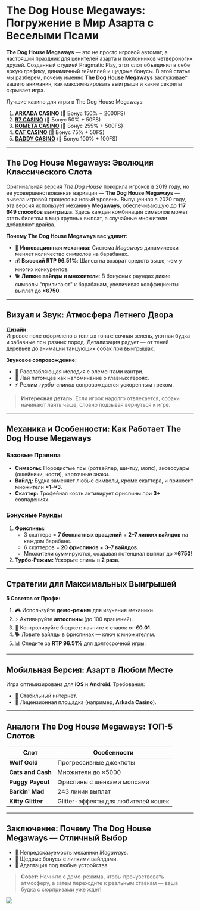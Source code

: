 # The Dog House Megaways: Погружение в Мир Азарта с Веселыми Псами

**The Dog House Megaways** — это не просто игровой автомат, а настоящий праздник для ценителей азарта и поклонников четвероногих друзей. Созданный студией Pragmatic Play, этот слот объединил в себе яркую графику, динамичный геймплей и щедрые бонусы. В этой статье мы разберем, почему именно **The Dog House Megaways** заслуживает вашего внимания, как максимизировать выигрыши и какие секреты скрывает игра.

Лучшие казино для игры в The Dog House Megaways:

1. **[ARKADA CASINO](https://clck.ru/3Hr27o "ARKADA CASINO")** (🎁 Бонус 150% + 2000FS)
2. **[R7 CASINO](https://clck.ru/3HsT58 "R7 CASINO")** (🎁 Бонус 50% + 50FS)
3. **[KOMETA CASINO](https://clck.ru/3JHf2X "KOMETA CASINO")** (🎁 Бонус 255% + 500FS)
4. **[CAT CASINO](https://clck.ru/3HsTGi "CAT CASINO")** (🎁 Бонус 75% + 50FS)
5. **[DADDY CASINO](https://clck.ru/3HsTSj "DADDY CASINO")** (🎁 Бонус 100% + 100FS)

---

## The Dog House Megaways: Эволюция Классического Слота
Оригинальная версия *The Dog House* покорила игроков в 2019 году, но ее усовершенствованная вариация — **The Dog House Megaways** — вывела игровой процесс на новый уровень. Выпущенная в 2020 году, эта версия использует механику **Megaways**, обеспечивающую до **117 649 способов выигрыша**. Здесь каждая комбинация символов может стать билетом в мир крупных выплат, а случайные множители добавляют драйва.

**Почему The Dog House Megaways вас удивит:**
- 🎰 **Инновационная механика**: Система *Megaways* динамически меняет количество символов на барабанах.
- 💰 **Высокий RTP 96.51%**: Шансы на возврат средств выше, чем у многих конкурентов.
- 🐕 **Липкие вайлды и множители**: В бонусных раундах дикие символы "прилипают" к барабанам, увеличивая коэффициенты выплат до **×6750**.

---

## Визуал и Звук: Атмосфера Летнего Двора
**Дизайн:**  
Игровое поле оформлено в теплых тонах: сочная зелень, уютная будка и забавные псы разных пород. Детализация радует — от теней деревьев до анимации танцующих собак при выигрышах.

**Звуковое сопровождение:**
- 🎵 Расслабляющая мелодия с элементами кантри.
- 🐾 Лай питомцев как напоминание о главных героях.
- ⚡ Режим *турбо-спинов* сопровождается ускоренным треком.

> **Интересная деталь:** Если игрок надолго отвлекается, собаки начинают лаять чаще, словно подзывая вернуться к игре.

---

## Механика и Особенности: Как Работает The Dog House Megaways
### Базовые Правила
- **Символы:** Породистые псы (ротвейлер, ши-тцу, мопс), аксессуары (ошейники, кости), карточные знаки.
- **Вайлд:** Будка заменяет любые символы, кроме скаттера, и приносит множители **×1–×3**.
- **Скаттер:** Трофейная кость активирует фриспины при **3+** совпадениях.

### Бонусные Раунды
1. **Фриспины:**  
   - 3 скаттера = **7 бесплатных вращений** + **2–7 липких вайлдов** на каждом барабане.  
   - 6 скаттеров = **20 фриспинов** + **3–7 вайлдов**.  
   - Множители суммируются, создавая потенциал выплат до **×6750**!
2. **Турбо-Режим:** Ускорьте спины в **2 раза**.

---

## Стратегии для Максимальных Выигрышей
**5 Советов от Профи:**
1. 🎮 Используйте **демо-режим** для изучения механики.
2. ⚡ Активируйте **автоспины** (до 100 вращений).
3. 💸 Контролируйте бюджет: начните с ставок от **€0.01**.
4. 🐕 Ловите вайлды в фриспинах — ключ к множителям.
5. 📊 Следите за **RTP 96.51%** для долгосрочной игры.

---

## Мобильная Версия: Азарт в Любом Месте
Игра оптимизирована для **iOS** и **Android**. Требования:
- 📶 Стабильный интернет.
- 🏦 Лицензионная площадка (например, **Arkada Casino**).

---

## Аналоги The Dog House Megaways: ТОП-5 Слотов
| Слот                | Особенности                     |
|----------------------|---------------------------------|
| **Wolf Gold**        | Прогрессивные джекпоты         |
| **Cats and Cash**    | Множители до ×5000             |
| **Puggy Payout**     | Фриспины с щенками мопсами     |
| **Barkin' Mad**      | 243 линии выплат               |
| **Kitty Glitter**    | Glitter-эффекты для любителей кошек |

---

## Заключение: Почему The Dog House Megaways — Отличный Выбор
- 🎰 Непредсказуемость механики *Megaways*.
- 🤑 Щедрые бонусы с липкими вайлдами.
- 📱 Адаптация под любые устройства.

> **Совет:** Начните с демо-режима, чтобы прочувствовать атмосферу, а затем переходите к реальным ставкам — ваша будка с сюрпризами уже ждет!

[![](https://i.ibb.co/TBp9FcZQ/Dog-House-1000x800.jpg)](https://clck.ru/3Hr27o)
